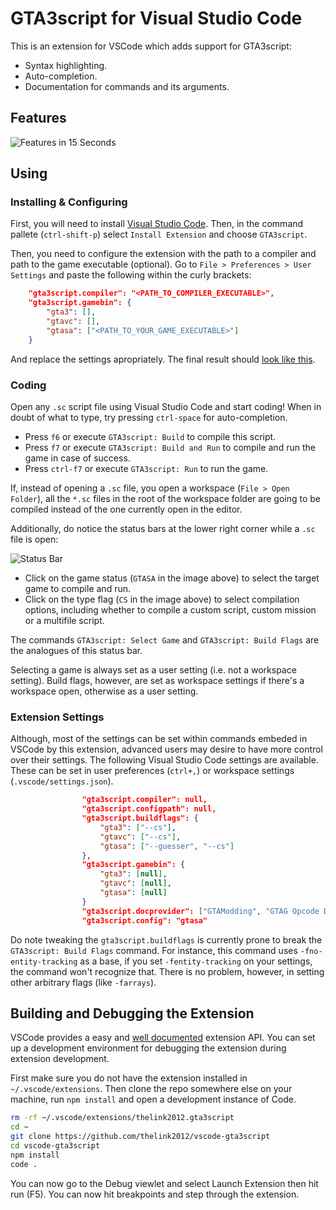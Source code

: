 # GTA3script for Visual Studio Code

This is an extension for VSCode which adds support for GTA3script:
 
 + Syntax highlighting.
 + Auto-completion.
 + Documentation for commands and its arguments.

## Features

![Features in 15 Seconds](https://i.imgur.com/4pAZhGC.gif)

## Using

### Installing & Configuring

First, you will need to install [Visual Studio Code](https://code.visualstudio.com/). Then, in the command pallete (`ctrl-shift-p`) select `Install Extension` and choose `GTA3script`.

Then, you need to configure the extension with the path to a compiler and path to the game executable (optional). Go to `File > Preferences > User Settings` and paste the following within the curly brackets:

```json
    "gta3script.compiler": "<PATH_TO_COMPILER_EXECUTABLE>",
    "gta3script.gamebin": {
        "gta3": [],
        "gtavc": [],
        "gtasa": ["<PATH_TO_YOUR_GAME_EXECUTABLE>"]
    }
```

And replace the settings apropriately. The final result should [look like this](https://i.imgur.com/6Sdfx2q.png).

### Coding

Open any `.sc` script file using Visual Studio Code and start coding! When in doubt of what to type, try pressing `ctrl-space` for auto-completion.

 + Press `f6` or execute `GTA3script: Build` to compile this script.
 + Press `f7` or execute `GTA3script: Build and Run` to compile and run the game in case of success.
 + Press `ctrl-f7` or execute `GTA3script: Run` to run the game.

If, instead of opening a `.sc` file, you open a workspace (`File > Open Folder`), all the `*.sc` files in the root of the workspace folder are going to be compiled instead of the one currently open in the editor.

Additionally, do notice the status bars at the lower right corner while a `.sc` file is open:

![Status Bar](https://i.imgur.com/nYSdJuo.png)

 + Click on the game status (`GTASA` in the image above) to select the target game to compile and run.
 + Click on the type flag (`CS` in the image above) to select compilation options, including whether to compile a custom script, custom mission or a multifile script.

The commands `GTA3script: Select Game` and `GTA3script: Build Flags` are the analogues of this status bar.

Selecting a game is always set as a user setting (i.e. not a workspace setting). Build flags, however, are set as workspace settings if there's a workspace open, otherwise as a user setting.

### Extension Settings

Although, most of the settings can be set within commands embeded in VSCode by this extension, advanced users may desire to have more control over their settings. The following Visual Studio Code settings are available. These can be set in user preferences (`ctrl+,`) or workspace settings (`.vscode/settings.json`).

```json
                "gta3script.compiler": null,
                "gta3script.configpath": null,
                "gta3script.buildflags": {
                    "gta3": ["--cs"],
                    "gtavc": ["--cs"],
                    "gtasa": ["--guesser", "--cs"]
                },
                "gta3script.gamebin": {
                    "gta3": [null],
                    "gtavc": [null],
                    "gtasa": [null]
                }
                "gta3script.docprovider": ["GTAModding", "GTAG Opcode Database"],
                "gta3script.config": "gtasa"
```

Do note tweaking the `gta3script.buildflags` is currently prone to break the `GTA3script: Build Flags` command. For instance, this command uses `-fno-entity-tracking` as a base, if you set `-fentity-tracking` on your settings, the command won't recognize that. There is no problem, however, in setting other arbitrary flags (like `-farrays`).

## Building and Debugging the Extension

VSCode provides a easy and [well documented](https://code.visualstudio.com/Docs/extensionAPI/overview) extension API. You can set up a development environment for debugging the extension during extension development.

First make sure you do not have the extension installed in `~/.vscode/extensions`. Then clone the repo somewhere else on your machine, run `npm install` and open a development instance of Code.

```bash
rm -rf ~/.vscode/extensions/thelink2012.gta3script
cd ~
git clone https://github.com/thelink2012/vscode-gta3script
cd vscode-gta3script
npm install
code . 
```

You can now go to the Debug viewlet and select Launch Extension then hit run (F5). You can now hit breakpoints and step through the extension.

